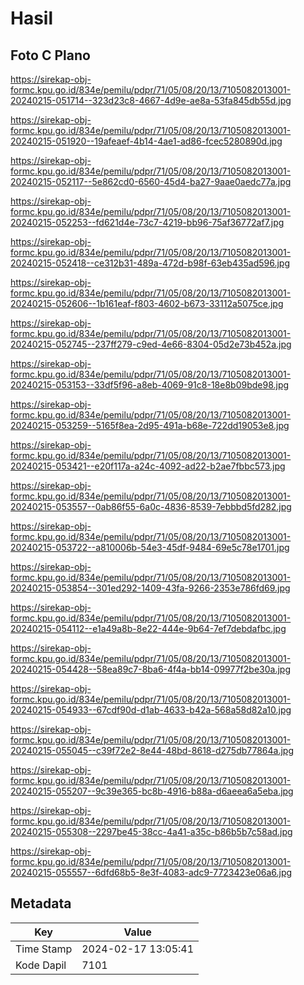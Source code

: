 # Hasil

## Foto C Plano

https://sirekap-obj-formc.kpu.go.id/834e/pemilu/pdpr/71/05/08/20/13/7105082013001-20240215-051714--323d23c8-4667-4d9e-ae8a-53fa845db55d.jpg

https://sirekap-obj-formc.kpu.go.id/834e/pemilu/pdpr/71/05/08/20/13/7105082013001-20240215-051920--19afeaef-4b14-4ae1-ad86-fcec5280890d.jpg

https://sirekap-obj-formc.kpu.go.id/834e/pemilu/pdpr/71/05/08/20/13/7105082013001-20240215-052117--5e862cd0-6560-45d4-ba27-9aae0aedc77a.jpg

https://sirekap-obj-formc.kpu.go.id/834e/pemilu/pdpr/71/05/08/20/13/7105082013001-20240215-052253--fd621d4e-73c7-4219-bb96-75af36772af7.jpg

https://sirekap-obj-formc.kpu.go.id/834e/pemilu/pdpr/71/05/08/20/13/7105082013001-20240215-052418--ce312b31-489a-472d-b98f-63eb435ad596.jpg

https://sirekap-obj-formc.kpu.go.id/834e/pemilu/pdpr/71/05/08/20/13/7105082013001-20240215-052606--1b161eaf-f803-4602-b673-33112a5075ce.jpg

https://sirekap-obj-formc.kpu.go.id/834e/pemilu/pdpr/71/05/08/20/13/7105082013001-20240215-052745--237ff279-c9ed-4e66-8304-05d2e73b452a.jpg

https://sirekap-obj-formc.kpu.go.id/834e/pemilu/pdpr/71/05/08/20/13/7105082013001-20240215-053153--33df5f96-a8eb-4069-91c8-18e8b09bde98.jpg

https://sirekap-obj-formc.kpu.go.id/834e/pemilu/pdpr/71/05/08/20/13/7105082013001-20240215-053259--5165f8ea-2d95-491a-b68e-722dd19053e8.jpg

https://sirekap-obj-formc.kpu.go.id/834e/pemilu/pdpr/71/05/08/20/13/7105082013001-20240215-053421--e20f117a-a24c-4092-ad22-b2ae7fbbc573.jpg

https://sirekap-obj-formc.kpu.go.id/834e/pemilu/pdpr/71/05/08/20/13/7105082013001-20240215-053557--0ab86f55-6a0c-4836-8539-7ebbbd5fd282.jpg

https://sirekap-obj-formc.kpu.go.id/834e/pemilu/pdpr/71/05/08/20/13/7105082013001-20240215-053722--a810006b-54e3-45df-9484-69e5c78e1701.jpg

https://sirekap-obj-formc.kpu.go.id/834e/pemilu/pdpr/71/05/08/20/13/7105082013001-20240215-053854--301ed292-1409-43fa-9266-2353e786fd69.jpg

https://sirekap-obj-formc.kpu.go.id/834e/pemilu/pdpr/71/05/08/20/13/7105082013001-20240215-054112--e1a49a8b-8e22-444e-9b64-7ef7debdafbc.jpg

https://sirekap-obj-formc.kpu.go.id/834e/pemilu/pdpr/71/05/08/20/13/7105082013001-20240215-054428--58ea89c7-8ba6-4f4a-bb14-09977f2be30a.jpg

https://sirekap-obj-formc.kpu.go.id/834e/pemilu/pdpr/71/05/08/20/13/7105082013001-20240215-054933--67cdf90d-d1ab-4633-b42a-568a58d82a10.jpg

https://sirekap-obj-formc.kpu.go.id/834e/pemilu/pdpr/71/05/08/20/13/7105082013001-20240215-055045--c39f72e2-8e44-48bd-8618-d275db77864a.jpg

https://sirekap-obj-formc.kpu.go.id/834e/pemilu/pdpr/71/05/08/20/13/7105082013001-20240215-055207--9c39e365-bc8b-4916-b88a-d6aeea6a5eba.jpg

https://sirekap-obj-formc.kpu.go.id/834e/pemilu/pdpr/71/05/08/20/13/7105082013001-20240215-055308--2297be45-38cc-4a41-a35c-b86b5b7c58ad.jpg

https://sirekap-obj-formc.kpu.go.id/834e/pemilu/pdpr/71/05/08/20/13/7105082013001-20240215-055557--6dfd68b5-8e3f-4083-adc9-7723423e06a6.jpg


## Metadata

| Key        | Value               |
| ---------- | ------------------- |
| Time Stamp | 2024-02-17 13:05:41 |
| Kode Dapil | 7101                |




